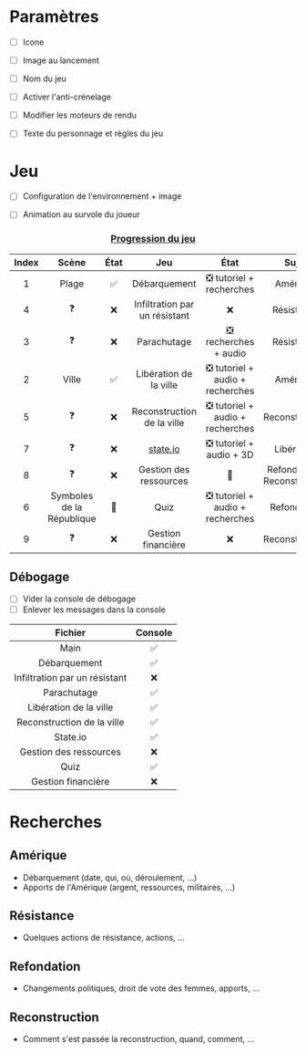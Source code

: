 # Paramètres

- [ ] Icone
- [ ] Image au lancement
- [ ] Nom du jeu
- [ ] Activer l'anti-crénelage
- [ ] Modifier les moteurs de rendu
- [ ] Texte du personnage et règles du jeu



# Jeu

- [ ] Configuration de l'environnement + image

- [ ] Animation au survole du joueur


<center>
	<h3>
        <u>Progression du jeu</u>
    </h3>
</center>

| Index | Scène | État |          Jeu           | État | Sujet |
| :---: | :---: | :--: | :--------------------: | :--: | :--: |
|   1   | Plage |  ✅   |      Débarquement      |   ❎ tutoriel + recherches   |   Amérique   |
|   4   |             ❓             |  ❌   |                Infiltration par un résistant                 |                       ❌                       | Résistance |
|   3   |   ❓   |  ❌   |           Parachutage |  ❎ recherches + audio  | Résistance |
|   2   | Ville |  ✅   | Libération de la ville | ❎ tutoriel + audio + recherches | Amérique |
|   5   |             ❓             |  ❌   |                  Reconstruction de la ville                  |        ❎ tutoriel + audio + recherches        | Reconstruction |
|   7   |             ❓             |  ❌   | [state.io](https://play.google.com/store/apps/details?id=io.state.fight) | ❎ tutoriel + audio +  3D | Libération |
|   8   |             ❓             |  ❌   |                    Gestion des ressources                    |                       🔄️                       | Refondation / Reconstruction |
|   6   | Symboles de la République |  🔄️   |                             Quiz                             |        ❎ tutoriel + audio + recherches        | Refondation |
|   9   | ❓ | ❌ |                      Gestion financière                      | ❌ | Reconstruction |



## Débogage

- [ ] Vider la console de débogage
- [ ] Enlever les messages dans la console

|            Fichier            | Console |
| :---------------------------: | :-----: |
|             Main              |    ✅    |
|         Débarquement          |    ✅    |
| Infiltration par un résistant |    ❌    |
|          Parachutage          |    ✅    |
|    Libération de la ville     |    ✅    |
|  Reconstruction de la ville   |    ✅    |
|           State.io            |    ✅    |
|    Gestion des ressources     |    ❌    |
|             Quiz              |    ✅    |
|      Gestion financière       |    ❌    |



# Recherches



## Amérique
- Débarquement (date, qui, où, déroulement, ...)
- Apports de l'Amérique (argent, ressources, militaires, ...)
## Résistance
- Quelques actions de résistance, actions, ...
## Refondation
- Changements politiques, droit de vote des femmes, apports, ...
## Reconstruction
- Comment s'est passée la reconstruction, quand, comment, ...
